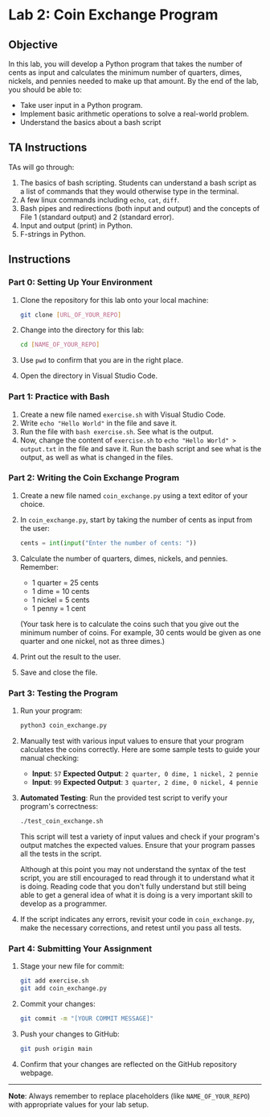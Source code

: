 # Lab 2: Coin Exchange Program

## Objective
In this lab, you will develop a Python program that takes the number of cents as input and calculates the minimum number of quarters, dimes, nickels, and pennies needed to make up that amount. By the end of the lab, you should be able to:

- Take user input in a Python program.
- Implement basic arithmetic operations to solve a real-world problem.
- Understand the basics about a bash script

## TA Instructions

TAs will go through:

1. The basics of bash scripting. Students can understand a bash script as a list of commands that they would otherwise type in the terminal.
2. A few linux commands including `echo`, `cat`, `diff`.
3. Bash pipes and redirections (both input and output) and the concepts of File 1 (standard output) and 2 (standard error).
4. Input and output (print) in Python.
5. F-strings in Python.

## Instructions

### Part 0: Setting Up Your Environment

1. Clone the repository for this lab onto your local machine:
   ```bash
   git clone [URL_OF_YOUR_REPO]
   ```

2. Change into the directory for this lab:
   ```bash
   cd [NAME_OF_YOUR_REPO]
   ```

3. Use `pwd` to confirm that you are in the right place.
4. Open the directory in Visual Studio Code.

### Part 1: Practice with Bash

1. Create a new file named `exercise.sh` with Visual Studio Code. 
2. Write `echo "Hello World"` in the file and save it.
3. Run the file with `bash exercise.sh`. See what is the output.
4. Now, change the content of `exercise.sh` to `echo "Hello World" > output.txt` in the file and save it. Run the bash script and see what is the output, as well as what is changed in the files. 



### Part 2: Writing the Coin Exchange Program

1. Create a new file named `coin_exchange.py` using a text editor of your choice.

2. In `coin_exchange.py`, start by taking the number of cents as input from the user:
   ```python
   cents = int(input("Enter the number of cents: "))
   ```

3. Calculate the number of quarters, dimes, nickels, and pennies. Remember:
   - 1 quarter = 25 cents
   - 1 dime = 10 cents
   - 1 nickel = 5 cents
   - 1 penny = 1 cent

   (Your task here is to calculate the coins such that you give out the minimum number of coins. For example, 30 cents would be given as one quarter and one nickel, not as three dimes.)

4. Print out the result to the user.

5. Save and close the file.

### Part 3: Testing the Program

1. Run your program:
   ```bash
   python3 coin_exchange.py
   ```

2. Manually test with various input values to ensure that your program calculates the coins correctly. Here are some sample tests to guide your manual checking:
   - **Input**: `57` **Expected Output**: `2 quarter, 0 dime, 1 nickel, 2 pennie`
   - **Input**: `99` **Expected Output**: `3 quarter, 2 dime, 0 nickel, 4 pennie`

3. **Automated Testing**: Run the provided test script to verify your program's correctness:
   ```bash
   ./test_coin_exchange.sh
   ```

   This script will test a variety of input values and check if your program's output matches the expected values. Ensure that your program passes all the tests in the script.

   Although at this point you may not understand the syntax of the test script, you are still encouraged to read through it to understand what it is doing. Reading code that you don't fully understand but still being able to get a general idea of what it is doing is a very important skill to develop as a programmer.

4. If the script indicates any errors, revisit your code in `coin_exchange.py`, make the necessary corrections, and retest until you pass all tests.

### Part 4: Submitting Your Assignment

1. Stage your new file for commit:
   ```bash
   git add exercise.sh
   git add coin_exchange.py
   ```

2. Commit your changes:
   ```bash
   git commit -m "[YOUR COMMIT MESSAGE]"
   ```

3. Push your changes to GitHub:
   ```bash
   git push origin main
   ```

4. Confirm that your changes are reflected on the GitHub repository webpage.

---

**Note**: Always remember to replace placeholders (like `NAME_OF_YOUR_REPO`) with appropriate values for your lab setup.
